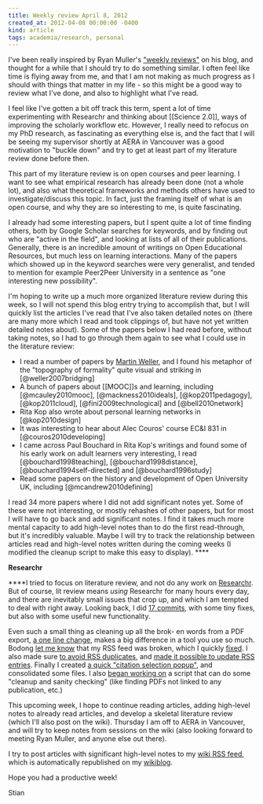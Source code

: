 ```yaml
---
title: Weekly review April 8, 2012
created_at: 2012-04-08 00:00:00 -0400
kind: article
tags: academia/research, personal
---
```


I've been really inspired by Ryan Muller's ["weekly
reviews"](http://blog.learnstream.org/2012/03/weekly-review-through-march-25/)
on his blog, and thought for a while that I should try to do something
similar. I often feel like time is flying away from me, and that I am
not making as much progress as I should with things that matter in my
life - so this might be a good way to review what I've done, and also to
highlight what I've read.

I feel like I've gotten a bit off track this term, spent a lot of time
experimenting with Researchr and thinking about [[Science 2.0]], ways of
improving the scholarly workflow etc. However, I really need to refocus
on my PhD research, as fascinating as everything else is, and the fact
that I will be seeing my supervisor shortly at AERA in Vancouver was a
good motivation to "buckle down" and try to get at least part of my
literature review done before then.

This part of my literature review is on open courses and peer learning.
I want to see what empirical research has already been done (not a whole
lot), and also what theoretical frameworks and methods others have used
to investigate/discuss this topic. In fact, just the framing itself of
what is an open course, and why they are so interesting to me, is quite
fascinating.

I already had some interesting papers, but I spent quite a lot of time
finding others, both by Google Scholar searches for keywords, and by
finding out who are "active in the field", and looking at lists of all
of their publications. Generally, there is an incredible amount of
writings on Open Educational Resources, but much less on learning
interactions. Many of the papers which showed up in the keyword searches
were very generalist, and tended to mention for example Peer2Peer
University in a sentence as "one interesting new possibility".

I'm hoping to write up a much more organized literature review during
this week, so I will not spend this blog entry trying to accomplish
that, but I will quickly list the articles I've read that I've also
taken detailed notes on (there are many more which I read and took
clippings of, but have not yet written detailed notes about). Some of
the papers below I had read before, without taking notes, so I had to go
through them again to see what I could use in the literature review:

-   I read a number of papers by [Martin
  Weller](http://nogoodreason.typepad.co.uk/), and I found his
  metaphor of the "topography of formality" quite visual and striking
  in [@weller2007bridging]
-   A bunch of papers about [[MOOC]]s and learning, including
  [@mcauley2010mooc], [@mackness2010ideals], [@kop2011pedagogy],
  [@kop2011cloud], [@fini2009technological] and [@bell2010network]
-   Rita Kop also wrote about personal learning networks in
  [@kop2010design]
-   It was interesting to hear about Alec Couros' course EC&I 831 in
  [@couros2010developing]
-   I came across Paul Bouchard in Rita Kop's writings and found some of
  his early work on adult learners very interesting, I read
  [@bouchard1998teaching], [@bouchard1998distance],
  [@bouchard1994self-directed] and [@bouchard1996study]
-   Read some papers on the history and development of Open University
  UK, including [@mcandrew2010defining]

I read 34 more papers where I did not add significant notes yet. Some of
these were not interesting, or mostly rehashes of other papers, but for
most I will have to go back and add significant notes. I find it takes
much more mental capacity to add high-level notes than to do the first
read-through, but it's incredibly valuable. Maybe I will try to track
the relationship between articles read and high-level notes written
during the coming weeks (I modified the cleanup script to make this easy
to display). ****

**Researchr**

****I tried to focus on literature review, and not do any work on
[Researchr](http://reganmian.net/wiki/researchr:start). But of course,
lit review means *using* Researchr for many hours every day, and there
are inevitably small issues that crop up, and which I am tempted to deal
with right away. Looking back, I did [17
commits](https://github.com/houshuang/folders2web/compare/03100cb46069610610726891e55b555d6d1b33c4...a2da690794054936b467853154bd4fa49dd538a7),
with some tiny fixes, but also with some useful new functionality.

Even such a small thing as cleaning up all the brok- en words from a PDF
export, [a one line
change](https://github.com/houshuang/folders2web/commit/9d4f1d9a65aad453349e9cd64fd8786bfdd7537d),
makes a big difference in a tool you use so much. Bodong [let me
know](https://twitter.com/#!/bodongchen/status/186965657559109632) that
my RSS feed was broken, which I quickly
[fixed](https://github.com/houshuang/folders2web/commit/cdc12c46874191460e2f8930204dc2c32405f90e).
I also made sure [to avoid RSS
duplicates](https://github.com/houshuang/folders2web/commit/5b4f9ea1432f0d226a19bf235c811a5efeaf5653),
and [made it possible to update RSS
entries](https://github.com/houshuang/folders2web/commit/0e36d37ca700e9fcc433a93dd66f823af81b5b0d).
Finally I created [a quick "citation selection
popup"](https://github.com/houshuang/folders2web/commit/6d322c05c83d761e910d6a297550ba51f7ca0b9f),
and consolidated some files. I also [began working
on](https://github.com/houshuang/folders2web/commit/34825ed56d8fe51d53c92cef892a6088ba5866b1)
a script that can do some "cleanup and sanity checking" (like finding
PDFs not linked to any publication, etc.)

This upcoming week, I hope to continue reading articles, adding
high-level notes to already read articles, and develop a skeletal
literature review (which I'll also post on the wiki). Thursday I am off
to AERA in Vancouver, and will try to keep notes from sessions on the
wiki (also looking forward to meeting Ryan Muller, and anyone else out
there).

I try to post articles with significant high-level notes to my [wiki RSS
feed](http://reganmian.net/wiki/feed.xml), which is automatically
republished on my [wikiblog](http://reganmian.net/wikiblog).

Hope you had a productive week!

Stian
